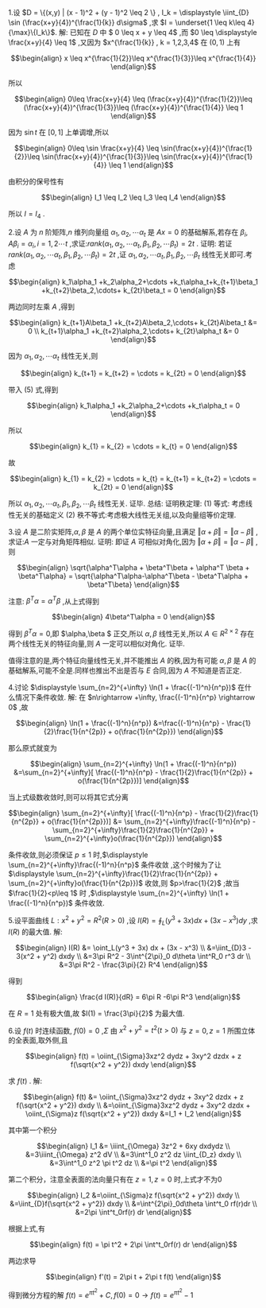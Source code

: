 1.设 $D = \{(x,y) | (x - 1)^2 + (y - 1)^2 \leq 2 \} , I_k = \displaystyle \iint_{D} \sin (\frac{x+y}{4})^{\frac{1}{k}} d\sigma$ ,求 $I = \underset{1 \leq k\leq 4}{\max}\{I_k\}$.
解:
已知在 $D$ 中 $ 0 \leq x + y \leq 4$ ,而 $0 \leq \displaystyle \frac{x+y}{4} \leq 1$ ,又因为 $x^{\frac{1}{k}} , k = 1,2,3,4$ 在 $(0,1)$ 上有

$$\begin{align}
    x \leq x^{\frac{1}{2}}\leq x^{\frac{1}{3}}\leq x^{\frac{1}{4}}
\end{align}$$

所以

$$\begin{align}
    0\leq \frac{x+y}{4} \leq (\frac{x+y}{4})^{\frac{1}{2}}\leq  (\frac{x+y}{4})^{\frac{1}{3}}\leq  (\frac{x+y}{4})^{\frac{1}{4}} \leq 1
\end{align}$$

因为 $\sin t$ 在 $[0,1]$ 上单调增,所以

$$\begin{align}
    0\leq \sin \frac{x+y}{4} \leq \sin(\frac{x+y}{4})^{\frac{1}{2}}\leq  \sin(\frac{x+y}{4})^{\frac{1}{3}}\leq  \sin(\frac{x+y}{4})^{\frac{1}{4}} \leq 1
\end{align}$$

由积分的保号性有

$$\begin{align}
    I_1 \leq I_2 \leq I_3 \leq I_4
\end{align}$$

所以 $I = I_4$ .

2.设 $A$ 为 $n$ 阶矩阵,$n$ 维列向量组 $\alpha_1 ,\alpha_2,\cdots \alpha_t$ 是 $Ax = 0$ 的基础解系,若存在 $\beta_i,A\beta_i=\alpha_i,i=1,2\cdots t$ ,求证:$rank(\alpha_1 ,\alpha_2,\cdots \alpha_t,\beta_1 ,\beta_2,\cdots \beta_t) = 2t$ .
证明:
若证 $rank(\alpha_1 ,\alpha_2,\cdots \alpha_t,\beta_1 ,\beta_2,\cdots \beta_t) = 2t$ ,证 $\alpha_1 ,\alpha_2,\cdots \alpha_t,\beta_1 ,\beta_2,\cdots \beta_t$ 线性无关即可.考虑

$$\begin{align}
    k_1\alpha_1 +k_2\alpha_2+\cdots +k_t\alpha_t+k_{t+1}\beta_1 +k_{t+2}\beta_2,\cdots+ k_{2t}\beta_t = 0
\end{align}$$

两边同时左乘 $A$ ,得到

$$\begin{align}
   k_{t+1}A\beta_1 +k_{t+2}A\beta_2,\cdots+ k_{2t}A\beta_t &= 0 \\
   k_{t+1}\alpha_1 +k_{t+2}\alpha_2,\cdots+ k_{2t}\alpha_t &= 0
\end{align}$$

因为 $\alpha_1 ,\alpha_2,\cdots \alpha_t$ 线性无关,则

$$\begin{align}
    k_{t+1} = k_{t+2} = \cdots = k_{2t} = 0
\end{align}$$

带入 $(5)$ 式,得到

$$\begin{align}
    k_1\alpha_1 +k_2\alpha_2+\cdots +k_t\alpha_t = 0
\end{align}$$

所以

$$\begin{align}
    k_{1} = k_{2} = \cdots = k_{t} = 0
\end{align}$$

故

$$\begin{align}
    k_{1} = k_{2} = \cdots = k_{t} = k_{t+1} = k_{t+2} = \cdots = k_{2t} = 0
\end{align}$$

所以 $\alpha_1 ,\alpha_2,\cdots \alpha_t,\beta_1 ,\beta_2,\cdots \beta_t$ 线性无关.
证毕.
总结:
证明秩定理:
(1) 等式: 考虑线性无关的基础定义
(2) 秩不等式:考虑极大线性无关组,以及向量组等价定理.

3.设 $A$ 是二阶实矩阵,$\alpha,\beta$ 是 $A$ 的两个单位实特征向量,且满足 $\Vert \alpha + \beta \Vert = \Vert \alpha - \beta\Vert$ ,求证:$A$ 一定与对角矩阵相似.
证明:
即证 $A$ 可相似对角化,因为 $\Vert \alpha + \beta \Vert = \Vert \alpha - \beta\Vert$ ,则

$$\begin{align}
    \sqrt{\alpha^T\alpha + \beta^T\beta + \alpha^T \beta + \beta^T\alpha} = \sqrt{\alpha^T\alpha-\alpha^T\beta - \beta^T\alpha + \beta^T\beta}
\end{align}$$

注意: $\beta^T\alpha = \alpha^T\beta$ ,从上式得到

$$\begin{align}
    4\beta^T\alpha = 0
\end{align}$$

得到 $\beta^T\alpha = 0$,即 $\alpha,\beta $ 正交,所以 $\alpha,\beta$ 线性无关,所以 $A\in R^{2\times 2}$ 存在两个线性无关的特征向量,则 $A$ 一定可以相似对角化. 
证毕.

值得注意的是,两个特征向量线性无关,并不能推出 $A$ 的秩,因为有可能 $\alpha,\beta$ 是 $A$ 的基础解系,可能不全是.同样也推出不出是否与 $E$ 合同,因为 $A$ 不知道是否正定.

4.讨论 $\displaystyle \sum_{n=2}^{+\infty} \ln(1 + \frac{(-1)^n}{n^p})$ 在什么情况下条件收敛.
解:
在 $n\rightarrow +\infty, \frac{(-1)^n}{n^p} \rightarrow 0$ ,故

$$\begin{align}
    \ln(1 + \frac{(-1)^n}{n^p}) &=\frac{(-1)^n}{n^p} - \frac{1}{2}\frac{1}{n^{2p}} + o(\frac{1}{n^{2p}})
\end{align}$$

那么原式就变为

$$\begin{align}
    \sum_{n=2}^{+\infty} \ln(1 + \frac{(-1)^n}{n^p}) &=\sum_{n=2}^{+\infty}[ \frac{(-1)^n}{n^p} - \frac{1}{2}\frac{1}{n^{2p}} + o(\frac{1}{n^{2p}})]
\end{align}$$

当上式级数收敛时,则可以将其它式分离

$$\begin{align}
    \sum_{n=2}^{+\infty}[ \frac{(-1)^n}{n^p} - \frac{1}{2}\frac{1}{n^{2p}} + o(\frac{1}{n^{2p}})] &= \sum_{n=2}^{+\infty}\frac{(-1)^n}{n^p} - \sum_{n=2}^{+\infty}\frac{1}{2}\frac{1}{n^{2p}} + \sum_{n=2}^{+\infty}o(\frac{1}{n^{2p}})
\end{align}$$

条件收敛,则必须保证 $p\leq 1$ 时,$\displaystyle \sum_{n=2}^{+\infty}\frac{(-1)^n}{n^p}$ 条件收敛 ,这个时候为了让 $\displaystyle \sum_{n=2}^{+\infty}\frac{1}{2}\frac{1}{n^{2p}} + \sum_{n=2}^{+\infty}o(\frac{1}{n^{2p}})$ 收敛,则 $p>\frac{1}{2}$ ;故当 $\frac{1}{2}<p\leq 1$ 时 ,$\displaystyle \sum_{n=2}^{+\infty} \ln(1 + \frac{(-1)^n}{n^p})$ 条件收敛.

5.设平面曲线 $L:x^2 + y^2 = R^2(R>0)$ ,设 $I(R) = \oint_L(y^3 + 3x) dx + (3x - x^3) dy$ ,求 $I(R)$ 的最大值.
解:

$$\begin{align}
    I(R) &= \oint_L(y^3 + 3x) dx + (3x - x^3)  \\
    &=\iint_{D}3 - 3(x^2 + y^2) dxdy \\
    &=3\pi R^2 - 3\int^{2\pi}_0 d\theta \int^R_0 r^3 dr \\
    &=3\pi R^2 - \frac{3\pi}{2} R^4
\end{align}$$

得到

$$\begin{align}
    \frac{d I(R)}{dR} = 6\pi R -6\pi R^3
\end{align}$$

在 $R = 1$ 处有极大值,故 $I(1) = \frac{3\pi}{2}$ 为最大值.

6.设 $f(t)$ 时连续函数, $f(0) = 0$ ,$\Sigma$ 由 $x^2 + y^2 = t^2 (t>0)$ 与 $z = 0 , z = 1$ 所围立体的全表面,取外侧,且

$$\begin{align}
    f(t) = \oiint_{\Sigma}3xz^2 dydz + 3xy^2 dzdx + z f(\sqrt{x^2 + y^2}) dxdy
\end{align}$$

求 $f(t)$ .
解:

$$\begin{align}
    f(t) &= \oiint_{\Sigma}3xz^2 dydz + 3xy^2 dzdx + z f(\sqrt{x^2 + y^2}) dxdy \\
    &=\oiint_{\Sigma}3xz^2 dydz + 3xy^2 dzdx + \oiint_{\Sigma}z f(\sqrt{x^2 + y^2}) dxdy 
    &=I_1 + I_2
\end{align}$$

其中第一个积分

$$\begin{align}
    I_1 &= \iiint_{\Omega} 3z^2 + 6xy dxdydz \\
    &=3\iiint_{\Omega}  z^2 dV \\
    &=3\int^1_0 z^2 dz \iint_{D_z}   dxdy \\
    &=3\int^1_0 z^2 \pi t^2 dz \\
    &=\pi t^2
\end{align}$$

第二个积分，注意全表面的法向量只有在 $z = 1,z=0$ 时,上式才不为0

$$\begin{align}
    I_2 &=\oiint_{\Sigma}z f(\sqrt{x^2 + y^2}) dxdy \\
    &=\iint_{D}f(\sqrt{x^2 + y^2}) dxdy \\
    &=\int^{2\pi}_0d\theta \int^t_0 rf(r)dr \\
    &=2\pi \int^t_0rf(r) dr 
\end{align}$$

根据上式,有

$$\begin{align}
    f(t) = \pi t^2 + 2\pi \int^t_0rf(r) dr 
\end{align}$$

两边求导

$$\begin{align}
    f'(t) = 2\pi t + 2\pi t f(t)
\end{align}$$

得到微分方程的解 $f(t) = e^{\pi t^2} + C , f(0) = 0 \rightarrow f(t) = e^{\pi t^2} - 1$ 